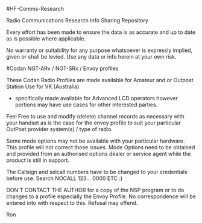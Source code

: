 #HF-Comms-Research

Radio Communications Research Info Sharing Repository

Every effort has been made to ensure the data is as accurate and up to date as is possible where applicable.

No warranty or suitability for any purpose whatsoever is expressly implied, given or shall be levied. Use any data or info herein at your own risk.



#Codan NGT-ARv / NGT-SRx / Envoy profiles

These Codan Radio Profiles are made available for Amateur and or Outpost Station Use for VK (Australia) 
- specifically made available for Advanced LCD operators however portions may have use cases for other interested parties.

Feel Free to use and modify (delete) channel records as necessary with your handset as is the case for the envoy profile
to suit your particular OutPost provider system(s) / type of radio. 

Some mode options may not be available with your particular hardware. 
This profile will not correct those issues. 
Mode Options need to be obtained and provided from an authorised options dealer or service agent while the product is still in support.

The Callsign and selcall numbers have to be changed to your credentials before use. 
Search NOCALL 123... 0000 ETC :)

DON'T CONTACT THE AUTHOR for a copy of the NSP program or to do changes to a profile especially the Envoy Profile. 
No correspondence will be entered into with respect to this. Refusal may offend.

Ron
